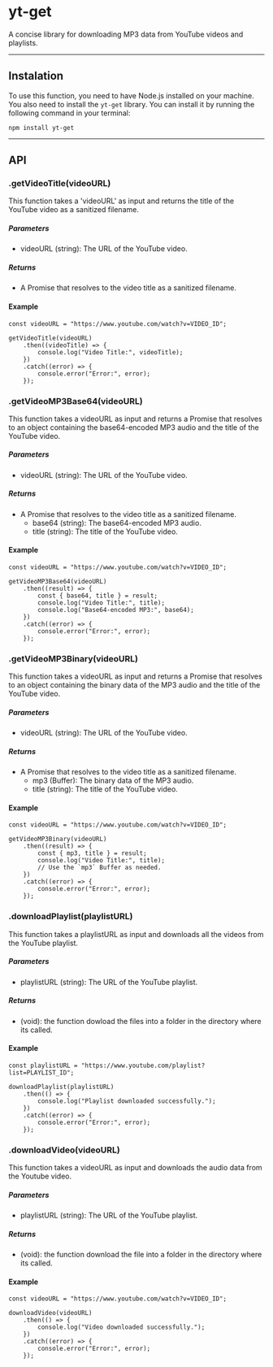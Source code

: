 # yt-get

A concise library for downloading MP3 data from YouTube videos and playlists.

---

## Instalation
To use this function, you need to have Node.js installed on your machine. You also need to install the `yt-get` library. You can install it by running the following command in your terminal:
```shell
npm install yt-get
```

---

## API

### .getVideoTitle(videoURL)
This function takes a 'videoURL' as input and returns the title of the YouTube video as a sanitized filename.
##### Parameters
- videoURL (string): The URL of the YouTube video.
##### Returns
- A Promise that resolves to the video title as a sanitized filename.
#### Example
```node
const videoURL = "https://www.youtube.com/watch?v=VIDEO_ID";

getVideoTitle(videoURL)
    .then((videoTitle) => {
        console.log("Video Title:", videoTitle);
    })
    .catch((error) => {
        console.error("Error:", error);
    });
```

### .getVideoMP3Base64(videoURL)
This function takes a videoURL as input and returns a Promise that resolves to an object containing the base64-encoded MP3 audio and the title of the YouTube video.
##### Parameters
- videoURL (string): The URL of the YouTube video.
##### Returns
- A Promise that resolves to the video title as a sanitized filename.
    - base64 (string): The base64-encoded MP3 audio.
    - title (string): The title of the YouTube video.
#### Example
```node
const videoURL = "https://www.youtube.com/watch?v=VIDEO_ID";

getVideoMP3Base64(videoURL)
    .then((result) => {
        const { base64, title } = result;
        console.log("Video Title:", title);
        console.log("Base64-encoded MP3:", base64);
    })
    .catch((error) => {
        console.error("Error:", error);
    });
```

### .getVideoMP3Binary(videoURL)
This function takes a videoURL as input and returns a Promise that resolves to an object containing the binary data of the MP3 audio and the title of the YouTube video.
##### Parameters
- videoURL (string): The URL of the YouTube video.
##### Returns
- A Promise that resolves to the video title as a sanitized filename.
    - mp3 (Buffer): The binary data of the MP3 audio.
    - title (string): The title of the YouTube video.
#### Example
```node
const videoURL = "https://www.youtube.com/watch?v=VIDEO_ID";

getVideoMP3Binary(videoURL)
    .then((result) => {
        const { mp3, title } = result;
        console.log("Video Title:", title);
        // Use the `mp3` Buffer as needed.
    })
    .catch((error) => {
        console.error("Error:", error);
    });
```

### .downloadPlaylist(playlistURL)
This function takes a playlistURL as input and downloads all the videos from the YouTube playlist.
##### Parameters
- playlistURL (string): The URL of the YouTube playlist.
##### Returns
- (void): the function dowload the files into a folder in the directory where its called.
#### Example
```node
const playlistURL = "https://www.youtube.com/playlist?list=PLAYLIST_ID";

downloadPlaylist(playlistURL)
    .then(() => {
        console.log("Playlist downloaded successfully.");
    })
    .catch((error) => {
        console.error("Error:", error);
    });
```

### .downloadVideo(videoURL)
This function takes a videoURL as input and downloads the audio data from the Youtube video.
##### Parameters
- playlistURL (string): The URL of the YouTube playlist.
##### Returns
- (void): the function download the file into a folder in the directory where its called.
#### Example
```node
const videoURL = "https://www.youtube.com/watch?v=VIDEO_ID";

downloadVideo(videoURL)
    .then(() => {
        console.log("Video downloaded successfully.");
    })
    .catch((error) => {
        console.error("Error:", error);
    });
```